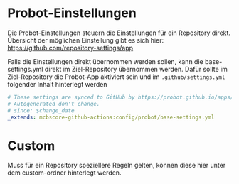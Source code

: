 # Probot-Einstellungen

Die Probot-Einstellungen steuern die Einstellungen für ein Repository direkt.
Übersicht der möglichen Einstellung gibt es sich hier: https://github.com/repository-settings/app

Falls die Einstellungen direkt übernommen werden sollen, kann die base-settings.yml direkt im Ziel-Repository übernommen werden.
Dafür sollte im Ziel-Repository die Probot-App aktiviert sein und im <code>.github/settings.yml</code> folgender Inhalt hinterlegt werden

```yaml
# These settings are synced to GitHub by https://probot.github.io/apps/settings/
# Autogenerated don't change.
# since: $change_date
_extends: mcbscore-github-actions:config/probot/base-settings.yml
```

# Custom
Muss für ein Repository speziellere Regeln gelten, können diese hier unter dem custom-ordner hinterlegt werden.
